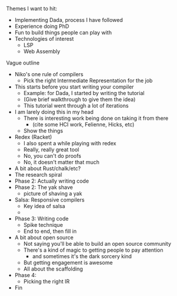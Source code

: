 Themes I want to hit:

* Implementing Dada, process I have followed
* Experience doing PhD
* Fun to build things people can play with
* Technologies of interest
    * LSP
    * Web Assembly

Vague outline



* Niko's one rule of compilers
    * Pick the right Intermediate Representation for the job
* This starts before you start writing your compiler
    * Example: for Dada, I started by writing the tutorial
    * (Give brief walkthrough to give them the idea)
    * This tutorial went through a lot of iterations
* I am larely doing this in my head
    * There is interesting work being done on taking it from there
        * (cite some HCI work, Felienne, Hicks, etc)
    * Show the things
* Redex (Racket)
    * I also spent a while playing with redex
    * Really, really great tool
    * No, you can't do proofs
    * No, it doesn't matter that much
* A bit about Rust/chalk/etc?
* The research spiral
* Phase 2: Actually writing code
* Phase 2: The yak shave
    * picture of shaving a yak
* Salsa: Responsive compilers
    * Key idea of salsa
    * 
* Phase 3: Writing code
    * Spike technique
    * End to end, then fill in
* A bit about open source
    * Not saying you'll be able to build an open source community
    * There's a kind of magic to getting people to pay attention
        * and sometimes it's the dark sorcery kind
    * But getting engagement is awesome
    * All about the scaffolding
* Phase 4: 
    * Picking the right IR
* Fin